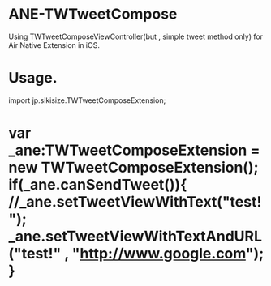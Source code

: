 ANE-TWTweetCompose
==================

Using TWTweetComposeViewController(but , simple tweet method only) for Air Native Extension in iOS.

Usage.
===========
import jp.sikisize.TWTweetComposeExtension;

var _ane:TWTweetComposeExtension = new TWTweetComposeExtension();
if(_ane.canSendTweet()){
    //_ane.setTweetViewWithText("test!");
    _ane.setTweetViewWithTextAndURL("test!" , "http://www.google.com");
}
===========